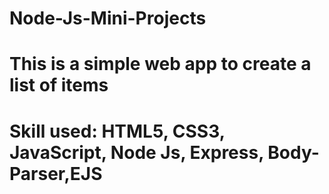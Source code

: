 # Node-Js-Mini-Projects
# This is a simple web app to create a list of items
# Skill used: HTML5, CSS3, JavaScript, Node Js, Express, Body-Parser,EJS
